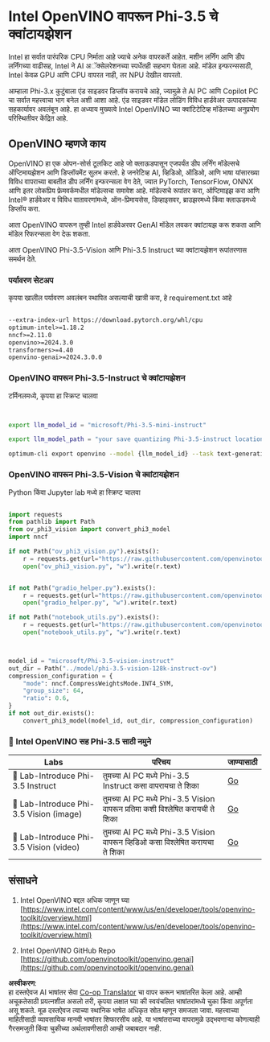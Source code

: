 <!--
CO_OP_TRANSLATOR_METADATA:
{
  "original_hash": "3139a6a82f357a9f90f1fe51c4caf65a",
  "translation_date": "2025-05-09T13:52:33+00:00",
  "source_file": "md/01.Introduction/04/UsingIntelOpenVINOQuantifyingPhi.md",
  "language_code": "mr"
}
-->
# **Intel OpenVINO वापरून Phi-3.5 चे क्वांटायझेशन**

Intel हा सर्वात पारंपरिक CPU निर्माता आहे ज्याचे अनेक वापरकर्ते आहेत. मशीन लर्निंग आणि डीप लर्निंगच्या वाढीसह, Intel ने AI अॅक्सेलरेशनच्या स्पर्धेतही सहभाग घेतला आहे. मॉडेल इन्फरन्ससाठी, Intel केवळ GPU आणि CPU वापरत नाही, तर NPU देखील वापरतो.

आम्हाला Phi-3.x कुटुंबाला एंड साइडवर डिप्लॉय करायचे आहे, ज्यामुळे ते AI PC आणि Copilot PC चा सर्वात महत्त्वाचा भाग बनेल अशी आशा आहे. एंड साइडवर मॉडेल लोडिंग विविध हार्डवेअर उत्पादकांच्या सहकार्यावर अवलंबून आहे. हा अध्याय मुख्यत्वे Intel OpenVINO च्या क्वांटिटेटिव्ह मॉडेलच्या अनुप्रयोग परिस्थितीवर केंद्रित आहे.

## **OpenVINO म्हणजे काय**

OpenVINO हा एक ओपन-सोर्स टूलकिट आहे जो क्लाऊडपासून एजपर्यंत डीप लर्निंग मॉडेल्सचे ऑप्टिमायझेशन आणि डिप्लॉयमेंट सुलभ करतो. हे जनरेटिव्ह AI, व्हिडिओ, ऑडिओ, आणि भाषा यांसारख्या विविध वापराच्या बाबतीत डीप लर्निंग इन्फरन्सला वेग देते, ज्यात PyTorch, TensorFlow, ONNX आणि इतर लोकप्रिय फ्रेमवर्कमधील मॉडेल्सचा समावेश आहे. मॉडेल्सचे रूपांतर करा, ऑप्टिमाइझ करा आणि Intel® हार्डवेअर व विविध वातावरणांमध्ये, ऑन-प्रिमायसेस, डिव्हाइसवर, ब्राउझरमध्ये किंवा क्लाऊडमध्ये डिप्लॉय करा.

आता OpenVINO वापरून तुम्ही Intel हार्डवेअरवर GenAI मॉडेल लवकर क्वांटायझ करू शकता आणि मॉडेल रिफरन्सला वेग देऊ शकता.

आता OpenVINO Phi-3.5-Vision आणि Phi-3.5 Instruct च्या क्वांटायझेशन रूपांतरणास समर्थन देते.

### **पर्यावरण सेटअप**

कृपया खालील पर्यावरण अवलंबन स्थापित असल्याची खात्री करा, हे requirement.txt आहे

```txt

--extra-index-url https://download.pytorch.org/whl/cpu
optimum-intel>=1.18.2
nncf>=2.11.0
openvino>=2024.3.0
transformers>=4.40
openvino-genai>=2024.3.0.0

```

### **OpenVINO वापरून Phi-3.5-Instruct चे क्वांटायझेशन**

टर्मिनलमध्ये, कृपया हा स्क्रिप्ट चालवा

```bash


export llm_model_id = "microsoft/Phi-3.5-mini-instruct"

export llm_model_path = "your save quantizing Phi-3.5-instruct location"

optimum-cli export openvino --model {llm_model_id} --task text-generation-with-past --weight-format int4 --group-size 128 --ratio 0.6  --sym  --trust-remote-code {llm_model_path}


```

### **OpenVINO वापरून Phi-3.5-Vision चे क्वांटायझेशन**

Python किंवा Jupyter lab मध्ये हा स्क्रिप्ट चालवा

```python

import requests
from pathlib import Path
from ov_phi3_vision import convert_phi3_model
import nncf

if not Path("ov_phi3_vision.py").exists():
    r = requests.get(url="https://raw.githubusercontent.com/openvinotoolkit/openvino_notebooks/latest/notebooks/phi-3-vision/ov_phi3_vision.py")
    open("ov_phi3_vision.py", "w").write(r.text)


if not Path("gradio_helper.py").exists():
    r = requests.get(url="https://raw.githubusercontent.com/openvinotoolkit/openvino_notebooks/latest/notebooks/phi-3-vision/gradio_helper.py")
    open("gradio_helper.py", "w").write(r.text)

if not Path("notebook_utils.py").exists():
    r = requests.get(url="https://raw.githubusercontent.com/openvinotoolkit/openvino_notebooks/latest/utils/notebook_utils.py")
    open("notebook_utils.py", "w").write(r.text)



model_id = "microsoft/Phi-3.5-vision-instruct"
out_dir = Path("../model/phi-3.5-vision-128k-instruct-ov")
compression_configuration = {
    "mode": nncf.CompressWeightsMode.INT4_SYM,
    "group_size": 64,
    "ratio": 0.6,
}
if not out_dir.exists():
    convert_phi3_model(model_id, out_dir, compression_configuration)

```

### **🤖 Intel OpenVINO सह Phi-3.5 साठी नमुने**

| Labs    | परिचय | जाण्यासाठी |
| -------- | ------- |  ------- |
| 🚀 Lab-Introduce Phi-3.5 Instruct  | तुमच्या AI PC मध्ये Phi-3.5 Instruct कसा वापरायचा ते शिका    |  [Go](../../../../../code/09.UpdateSamples/Aug/intel-phi35-instruct-zh.ipynb)    |
| 🚀 Lab-Introduce Phi-3.5 Vision (image) | तुमच्या AI PC मध्ये Phi-3.5 Vision वापरून प्रतिमा कशी विश्लेषित करायची ते शिका      |  [Go](../../../../../code/09.UpdateSamples/Aug/intel-phi35-vision-img.ipynb)    |
| 🚀 Lab-Introduce Phi-3.5 Vision (video)   | तुमच्या AI PC मध्ये Phi-3.5 Vision वापरून व्हिडिओ कसा विश्लेषित करायचा ते शिका    |  [Go](../../../../../code/09.UpdateSamples/Aug/intel-phi35-vision-video.ipynb)    |

## **संसाधने**

1. Intel OpenVINO बद्दल अधिक जाणून घ्या [https://www.intel.com/content/www/us/en/developer/tools/openvino-toolkit/overview.html](https://www.intel.com/content/www/us/en/developer/tools/openvino-toolkit/overview.html)

2. Intel OpenVINO GitHub Repo [https://github.com/openvinotoolkit/openvino.genai](https://github.com/openvinotoolkit/openvino.genai)

**अस्वीकरण**:  
हा दस्तऐवज AI भाषांतर सेवा [Co-op Translator](https://github.com/Azure/co-op-translator) चा वापर करून भाषांतरित केला आहे. आम्ही अचूकतेसाठी प्रयत्नशील असलो तरी, कृपया लक्षात घ्या की स्वयंचलित भाषांतरांमध्ये चुका किंवा अपूर्णता असू शकते. मूळ दस्तऐवज त्याच्या स्थानिक भाषेत अधिकृत स्रोत म्हणून समजला जावा. महत्त्वाच्या माहितीसाठी व्यावसायिक मानवी भाषांतर शिफारसीय आहे. या भाषांतराच्या वापरामुळे उद्भवणाऱ्या कोणत्याही गैरसमजुती किंवा चुकीच्या अर्थलावणीसाठी आम्ही जबाबदार नाही.